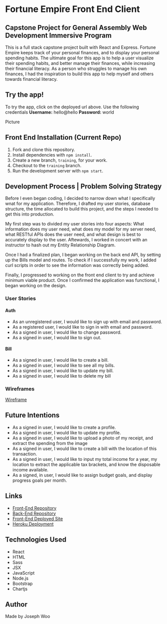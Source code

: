# Fortune Empire Front End Client
## Capstone Project for General Assembly Web Development Immersive Program
This is a full stack capstone project built with React and Express. Fortune Empire keeps track of your personal finances, and to display your personal spending habits. The ultimate goal for this app is to help a user visualize their spending habits, and better manage their finances, while increasing their financial literacy. As a person who struggles to manage his own finances, I had the inspiration to build this app to help myself and others towards financial literacy.

## Try the app!
To try the app, click on the deployed url above. Use the following credentials <strong>Username:</strong> hello@hello <strong>Password:</strong> world

Picture

## Front End Installation (Current Repo)
1.  Fork and clone this repository.
1.  Install dependencies with `npm install`.
1.  Create a new branch, `training`, for your work.
1.  Checkout to the `training` branch.
1.  Run the development server with `npm start`.

## Development Process | Problem Solving Strategy
Before I even began coding, I decided to narrow down what I specifically wnat for my application. Therefore, I drafted my user stories, database structure, the time allocated to build this project, and the steps I needed to get this into production.

My first step was to divided my user stories into four aspects: What information does my user need, what does my model for my server need, what RESTful APIs does the user need, and what design is best to accurately display to the user. Aftewards, I worked in concert with an instructor to hash out my Entity Relationship Diagram.

Once I had a finalized plan, I began working on the back end API, by setting up the Bills model and routes. To check if I successfully my work, I added curl scripts in order to see the information was correctly being added.

Finally, I progressed to working on the front end client to try and achieve minimum viable product. Once I confirmed the application was functional, I began working on the design.

### User Stories
#### Auth
* As an unregistered user, I would like to sign up with email and password.
* As a registered user, I would like to sign in with email and password.
* As a signed in user, I would like to change password.
* As a signed in user, I would like to sign out.

#### Bill
* As a signed in user, I would like to create a bill.
* As a signed in user, I would like to see all my bills.
* As a signed in user, I would like to update my bill.
* As a signed in user, I would like to delete my bill

### Wireframes
[Wireframe](https://github.com/jooewoo/fortune-empire-front-end-client/tree/master/wireframes)
## Future Intentions
* As a signed in user, I would like to create a profile.
* As a signed in user, I would like to update my profile.
* As a signed in user, I would like to upload a photo of my receipt, and extract the spending from the image
* As a signed in user, I would like to create a bill with the location of this transaction.
* As a signed in user, I would like to input my total income for a year, my location to extract the applicable tax brackets, and know the disposable income available.
* As a signed, in user, I would like to assign budget goals, and display progress goals per month.


## Links
* [Front-End Repository](https://github.com/jooewoo/fortune-empire-front-end-client)
* [Back-End Repository](https://github.com/jooewoo/fortune-empire-back-end)
* [Front-End Deployed Site](https://jooewoo.github.io/fortune-empire-front-end-client/)
* [Heroku Deployment](https://arcane-atoll-72181.herokuapp.com/)

## Technologies Used
* React
* HTML
* Sass
* JSX
* JavaScript
* Node.js
* Bootstrap
* Chartjs

## Author
Made by Joseph Woo
